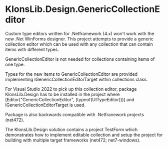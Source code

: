 # KlonsLib.Design.GenericCollectionEditor

Custom type editors written for .Netframework (4.x) won't work with the new .Net WinForms designer.
This project attempts to provide a generic collection editor which can be used with any collection that can contain items with different types.

GenericCollectionEditor is not needed for collections containing items of one type.

Types for the new items to GenericCollectionEditor are provided implementing IGenericCollectionEditorTarget within collections class.

For Visual Studio 2022 to pick up this collection editor, package KlonsLib.Design has to be installed in the project where [Editor("GenericCollectionEditor", (typeof(UITypeEditor)))] and IGenericCollectionEditorTarget is used.

Package is also backwards compatible with .Netfranework projects (net472).

The KlonsLib.Design solution contains a project TestForm which demonstrates how to implement editable collection and setup the project for building with multiple target frameworks (net472; net7-windows).